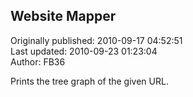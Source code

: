 ## Website Mapper  
Originally published: 2010-09-17 04:52:51  
Last updated: 2010-09-23 01:23:04  
Author: FB36   
  
Prints the tree graph of the given URL. 